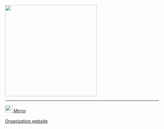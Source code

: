 <img src="https://user-images.githubusercontent.com/18114966/183259075-141b1939-f26a-47c1-8eca-c9f584a4b0c1.gif" width="300">

<hr />

<a href="https://gitdab.com/recloudstream/">
  <img src="https://gitdab.com/assets/img/logo.svg" width="24"> Mirror
</a>

<br>
<br>
<a href="https://recloudstream.github.io/">Organization website</a>
